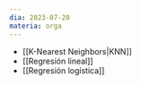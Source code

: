 ```yaml
---
dia: 2023-07-20
materia: orga
---
```

* [[K-Nearest Neighbors|KNN]]
* [[Regresión lineal]]
* [[Regresión logística]]